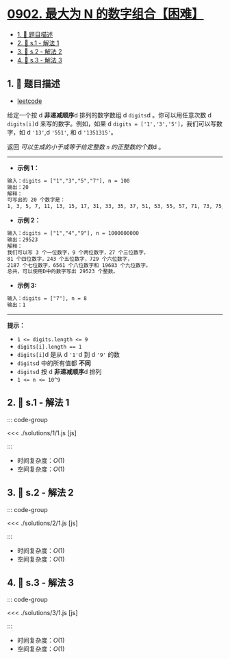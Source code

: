 # [0902. 最大为 N 的数字组合【困难】](https://github.com/tnotesjs/TNotes.leetcode/tree/main/notes/0902.%20%E6%9C%80%E5%A4%A7%E4%B8%BA%20N%20%E7%9A%84%E6%95%B0%E5%AD%97%E7%BB%84%E5%90%88%E3%80%90%E5%9B%B0%E9%9A%BE%E3%80%91)

<!-- region:toc -->

- [1. 📝 题目描述](#1--题目描述)
- [2. 🎯 s.1 - 解法 1](#2--s1---解法-1)
- [3. 🎯 s.2 - 解法 2](#3--s2---解法-2)
- [4. 🎯 s.3 - 解法 3](#4--s3---解法-3)

<!-- endregion:toc -->

## 1. 📝 题目描述

- [leetcode](https://leetcode.cn/problems/numbers-at-most-n-given-digit-set/)

给定一个按 d **非递减顺序**d 排列的数字数组 d `digits`d 。你可以用任意次数 d `digits[i]`d 来写的数字。例如，如果 d `digits = ['1','3','5']`，我们可以写数字，如 d `'13'`,d `'551'`, 和 d `'1351315'`。

返回 *可以生成的小于或等于给定整数 `n` 的正整数的个数*d 。

---

- **示例 1：**

```txt
输入：digits = ["1","3","5","7"], n = 100
输出：20
解释：
可写出的 20 个数字是：
1, 3, 5, 7, 11, 13, 15, 17, 31, 33, 35, 37, 51, 53, 55, 57, 71, 73, 75, 77.
```

- **示例 2：**

```txt
输入：digits = ["1","4","9"], n = 1000000000
输出：29523
解释：
我们可以写 3 个一位数字，9 个两位数字，27 个三位数字，
81 个四位数字，243 个五位数字，729 个六位数字，
2187 个七位数字，6561 个八位数字和 19683 个九位数字。
总共，可以使用D中的数字写出 29523 个整数。
```

- **示例 3:**

```txt
输入：digits = ["7"], n = 8
输出：1
```

---

**提示：**

- `1 <= digits.length <= 9`
- `digits[i].length == 1`
- `digits[i]`d 是从 d `'1'`d 到 d `'9'` 的数
- `digits`d 中的所有值都 **不同**
- `digits`d 按 d **非递减顺序**d 排列
- `1 <= n <= 10^9`

## 2. 🎯 s.1 - 解法 1

::: code-group

<<< ./solutions/1/1.js [js]

:::

- 时间复杂度：$O(1)$
- 空间复杂度：$O(1)$

## 3. 🎯 s.2 - 解法 2

::: code-group

<<< ./solutions/2/1.js [js]

:::

- 时间复杂度：$O(1)$
- 空间复杂度：$O(1)$

## 4. 🎯 s.3 - 解法 3

::: code-group

<<< ./solutions/3/1.js [js]

:::

- 时间复杂度：$O(1)$
- 空间复杂度：$O(1)$
